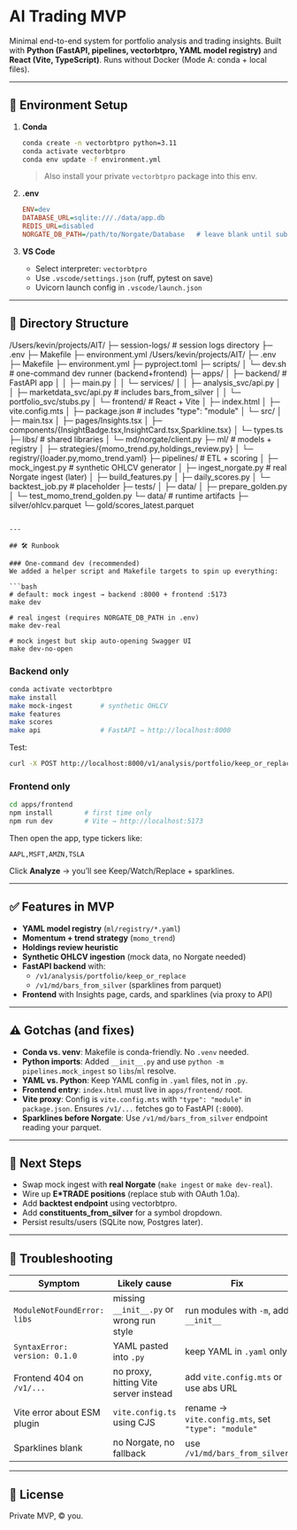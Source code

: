 # AI Trading MVP

Minimal end-to-end system for portfolio analysis and trading insights.
Built with **Python (FastAPI, pipelines, vectorbtpro, YAML model registry)** and **React (Vite, TypeScript)**.
Runs without Docker (Mode A: conda + local files).

---

## 🚀 Environment Setup

1. **Conda**
   ```bash
   conda create -n vectorbtpro python=3.11
   conda activate vectorbtpro
   conda env update -f environment.yml
   ```
   > Also install your private `vectorbtpro` package into this env.

2. **.env**
   ```ini
   ENV=dev
   DATABASE_URL=sqlite:///./data/app.db
   REDIS_URL=disabled
   NORGATE_DB_PATH=/path/to/Norgate/Database   # leave blank until subscribed
   ```

3. **VS Code**
   - Select interpreter: `vectorbtpro`
   - Use `.vscode/settings.json` (ruff, pytest on save)
   - Uvicorn launch config in `.vscode/launch.json`

---

## 📂 Directory Structure

/Users/kevin/projects/AIT/
├─ session-logs/              # session logs directory
├─ .env
├─ Makefile
├─ environment.yml
/Users/kevin/projects/AIT/
├─ .env
├─ Makefile
├─ environment.yml
├─ pyproject.toml
├─ scripts/
│  └─ dev.sh               # one-command dev runner (backend+frontend)
├─ apps/
│  ├─ backend/              # FastAPI app
│  │  ├─ main.py
│  │  └─ services/
│  │     ├─ analysis_svc/api.py
│  │     ├─ marketdata_svc/api.py  # includes bars_from_silver
│  │     └─ portfolio_svc/stubs.py
│  └─ frontend/             # React + Vite
│     ├─ index.html
│     ├─ vite.config.mts
│     ├─ package.json       # includes "type": "module"
│     └─ src/
│        ├─ main.tsx
│        ├─ pages/Insights.tsx
│        ├─ components/{InsightBadge.tsx,InsightCard.tsx,Sparkline.tsx}
│        └─ types.ts
├─ libs/                    # shared libraries
│  └─ md/norgate/client.py
├─ ml/                      # models + registry
│  ├─ strategies/{momo_trend.py,holdings_review.py}
│  └─ registry/{loader.py,momo_trend.yaml}
├─ pipelines/               # ETL + scoring
│  ├─ mock_ingest.py        # synthetic OHLCV generator
│  ├─ ingest_norgate.py     # real Norgate ingest (later)
│  ├─ build_features.py
│  ├─ daily_scores.py
│  └─ backtest_job.py       # placeholder
├─ tests/
│  ├─ data/
│  ├─ prepare_golden.py
│  └─ test_momo_trend_golden.py
└─ data/                    # runtime artifacts
   ├─ silver/ohlcv.parquet
   └─ gold/scores_latest.parquet
```

---

## 🛠️ Runbook

### One-command dev (recommended)
We added a helper script and Makefile targets to spin up everything:

```bash
# default: mock ingest → backend :8000 + frontend :5173
make dev

# real ingest (requires NORGATE_DB_PATH in .env)
make dev-real

# mock ingest but skip auto-opening Swagger UI
make dev-no-open
```

### Backend only
```bash
conda activate vectorbtpro
make install
make mock-ingest       # synthetic OHLCV
make features
make scores
make api               # FastAPI → http://localhost:8000
```

Test:
```bash
curl -X POST http://localhost:8000/v1/analysis/portfolio/keep_or_replace   -H "Content-Type: application/json"   -d '{"account_id":"demo","symbols":["AAPL","MSFT","AMZN","TSLA"],"benchmark":"SPY","strategy":"momo_trend@0.1.0"}'
```

### Frontend only
```bash
cd apps/frontend
npm install        # first time only
npm run dev        # Vite → http://localhost:5173
```

Then open the app, type tickers like:
```
AAPL,MSFT,AMZN,TSLA
```
Click **Analyze** → you’ll see Keep/Watch/Replace + sparklines.

---

## ✅ Features in MVP

- **YAML model registry** (`ml/registry/*.yaml`)
- **Momentum + trend strategy** (`momo_trend`)
- **Holdings review heuristic**
- **Synthetic OHLCV ingestion** (mock data, no Norgate needed)
- **FastAPI backend** with:
  - `/v1/analysis/portfolio/keep_or_replace`
  - `/v1/md/bars_from_silver` (sparklines from parquet)
- **Frontend** with Insights page, cards, and sparklines (via proxy to API)

---

## ⚠️ Gotchas (and fixes)

- **Conda vs. venv**:
  Makefile is conda-friendly. No `.venv` needed.
- **Python imports**:
  Added `__init__.py` and use `python -m pipelines.mock_ingest` so `libs`/`ml` resolve.
- **YAML vs. Python**:
  Keep YAML config in `.yaml` files, not in `.py`.
- **Frontend entry**:
  `index.html` must live in `apps/frontend/` root.
- **Vite proxy**:
  Config is `vite.config.mts` with `"type": "module"` in `package.json`.
  Ensures `/v1/...` fetches go to FastAPI (`:8000`).
- **Sparklines before Norgate**:
  Use `/v1/md/bars_from_silver` endpoint reading your parquet.

---

## 🔮 Next Steps

- Swap mock ingest with **real Norgate** (`make ingest` or `make dev-real`).
- Wire up **E*TRADE positions** (replace stub with OAuth 1.0a).
- Add **backtest endpoint** using vectorbtpro.
- Add **constituents_from_silver** for a symbol dropdown.
- Persist results/users (SQLite now, Postgres later).

---

## 🧰 Troubleshooting

| Symptom                                   | Likely cause                                | Fix                                  |
|-------------------------------------------|---------------------------------------------|--------------------------------------|
| `ModuleNotFoundError: libs`               | missing `__init__.py` or wrong run style    | run modules with `-m`, add `__init__`|
| `SyntaxError: version: 0.1.0`             | YAML pasted into `.py`                      | keep YAML in `.yaml` only            |
| Frontend 404 on `/v1/...`                 | no proxy, hitting Vite server instead       | add `vite.config.mts` or use abs URL |
| Vite error about ESM plugin               | `vite.config.ts` using CJS                  | rename → `vite.config.mts`, set `"type": "module"` |
| Sparklines blank                          | no Norgate, no fallback                     | use `/v1/md/bars_from_silver`        |

---

## 📜 License

Private MVP, © you.
